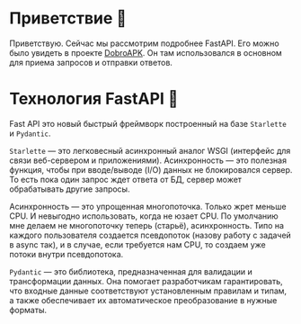 # Приветствие 👋
Приветствую. Сейчас мы рассмотрим подробнее FastAPI. Его можно было увидеть в проекте [DobroAPK](https://github.com/roge111/DobroAPK). Он там использовался в основном для приема запросов и отправки ответов.

# Технология FastAPI 🤖

Fast API это новый быстрый фреймворк построенный на базе `Starlette` и `Pydantic`.

`Starlette` — это легковесный асинхронный аналог WSGI (интерфейс для связи веб-сервером и приложениями). Асинхронность — это полезная функция, чтобы при вводе/выводе (I/O) данных не блокировался сервер. То есть пока один запрос ждет ответа от БД, сервер может обрабатывать другие запросы.

Асинхронность — это упрощенная многопоточка. Только жрет меньше CPU. И невыгодно использовать, когда не юзает CPU. По умолчанию мне делаем не многопоточку теперь (старьё), асинхронность. Типо на каждого пользователя создается псевдопоток (назову работу с задачей в async так), и в случае, если требуется нам CPU, то создаем уже потоки внутри псевдопотока.

`Pydantic` — это библиотека, предназначенная для валидации и трансформации данных. Она помогает разработчикам гарантировать, что входные данные соответствуют установленным правилам и типам, а также обеспечивает их автоматическое преобразование в нужные форматы.

